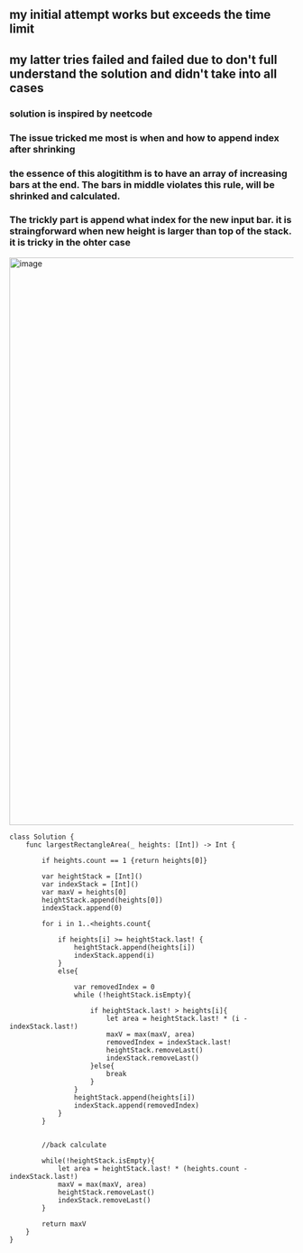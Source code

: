 ## my initial attempt works but exceeds the time limit


## my latter tries failed and failed due to don't full understand the solution and didn't take into all cases
### solution is inspired by neetcode
### The issue tricked me most is when and how to append index after shrinking
### the essence of this alogitithm is to have an array of increasing bars at the end. The bars in middle violates this rule, will be shrinked and calculated.
### The trickly part is append what index for the new input bar. it is straingforward when new height is larger than top of the stack. it is tricky in the ohter case

<img width="1006" alt="image" src="https://user-images.githubusercontent.com/81428296/213885345-bd6420ee-3cc5-43b4-be93-175cdad9cd9b.png">



    class Solution {
        func largestRectangleArea(_ heights: [Int]) -> Int {

            if heights.count == 1 {return heights[0]}

            var heightStack = [Int]()
            var indexStack = [Int]()
            var maxV = heights[0]
            heightStack.append(heights[0])
            indexStack.append(0)

            for i in 1..<heights.count{

                if heights[i] >= heightStack.last! {
                    heightStack.append(heights[i])
                    indexStack.append(i)
                }
                else{

                    var removedIndex = 0
                    while (!heightStack.isEmpty){

                        if heightStack.last! > heights[i]{
                            let area = heightStack.last! * (i - indexStack.last!)
                            maxV = max(maxV, area)
                            removedIndex = indexStack.last!
                            heightStack.removeLast()
                            indexStack.removeLast()
                        }else{
                            break
                        }
                    }
                    heightStack.append(heights[i])
                    indexStack.append(removedIndex)
                }
            }


            //back calculate

            while(!heightStack.isEmpty){
                let area = heightStack.last! * (heights.count - indexStack.last!)
                maxV = max(maxV, area)
                heightStack.removeLast()
                indexStack.removeLast()
            }

            return maxV
        }
    }
